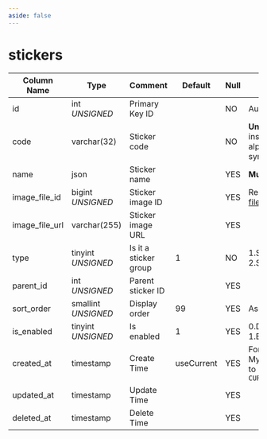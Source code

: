 ```yaml
---
aside: false
---
```


# stickers

| Column Name | Type | Comment | Default | Null | Remark |
| --- | --- | --- | --- | --- | --- |
| id | int *UNSIGNED* | Primary Key ID |  | NO | Auto Increment |
| code | varchar(32) | Sticker code |  | NO | **Unique** Case-insensitive for alphabets and symbols |
| name | json | Sticker name |  | YES | **Multilingual** |
| image_file_id | bigint *UNSIGNED* | Sticker image ID |  | YES | Related field [files->id](../systems/files.md) |
| image_file_url | varchar(255) | Sticker image URL |  | YES |  |
| type | tinyint *UNSIGNED* | Is it a sticker group | 1 | NO | 1.Sticker / 2.Sticker group |
| parent_id | int *UNSIGNED* | Parent sticker ID |  | YES |  |
| sort_order | smallint *UNSIGNED* | Display order | 99 | YES | Ascending order |
| is_enabled | tinyint *UNSIGNED* | Is enabled | 1 | YES | 0.Disabled / 1.Enabled |
| created_at | timestamp | Create Time | useCurrent | YES | For example, MySQL defaults to `CURRENT_TIMESTAMP` |
| updated_at | timestamp | Update Time |  | YES |  |
| deleted_at | timestamp | Delete Time |  | YES |  |
